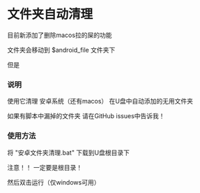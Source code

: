 # 文件夹自动清理

目前新添加了删除macos拉的屎的功能

文件夹会移动到 $android_file 文件夹下

但是

### 说明

使用它清理 安卓系统（还有macos） 在U盘中自动添加的无用文件夹

如果有脚本中漏掉的文件夹 请在GitHub issues中告诉我！

### 使用方法

将 "安卓文件夹清理.bat" 下载到U盘根目录下

注意！！  一定要是根目录！

然后双击运行（仅windows可用）
